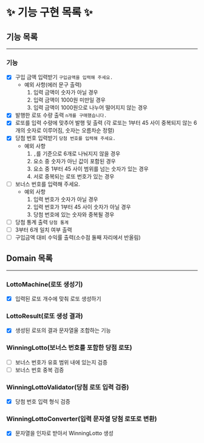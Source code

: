 # ✨ 기능 구현 목록 ✨

## 기능 목록
***
### 기능
- [x] 구입 금액 입력받기 `구입금액을 입력해 주세요.`
  - 예외 사항(에러 문구 출력)
    1. 입력 금액이 숫자가 아닐 경우
    2. 입력 금액이 1000원 미만일 경우
    3. 입력 금액이 1000원으로 나누어 떨어지지 않는 경우
- [x] 발행한 로또 수량 출력 `n개를 구매했습니다.`
- [x] 로또를 입력 수량에 맞추어 발행 및 출력 (각 로또는 1부터 45 사이 중복되지 않는 6개의 숫자로 이루어짐, 숫자는 오름차순 정렬)
- [x] 당첨 번호 입력받기 `당첨 번호를 입력해 주세요.`
  - 예외 사항
    1. `,`를 기준으로 6개로 나눠지지 않을 경우
    2. 요소 중 숫자가 아닌 값이 포함된 경우
    3. 요소 중 1부터 45 사이 범위를 넘는 숫자가 있는 경우
    4. 서로 중복되는 로또 번호가 있는 경우
- [ ] 보너스 번호를 입력해 주세요.
  - 예외 사항
    1. 입력 번호가 숫자가 아닐 경우
    2. 입력 번호가 1부터 45 사이 숫자가 아닐 경우
    3. 당첨 번호에 있는 숫자와 중복될 경우
- [ ] 당첨 통계 출력 `당첨 통계`
- [ ] 3부터 6개 일치 여부 출력 
- [ ] 구입금액 대비 수익률 출력(소수점 둘째 자리에서 반올림)

## Domain 목록
***
### LottoMachine(로또 생성기)
- [x] 입력된 로또 개수에 맞춰 로또 생성하기

### LottoResult(로또 생성 결과)
- [x] 생성된 로또의 결과 문자열울 조합하는 기능

### WinningLotto(보너스 번호를 포함한 당점 로또)
- [ ] 보너스 번호가 유효 범위 내에 있는지 검증
- [ ] 보너스 번호 중복 검증

### WinningLottoValidator(당첨 로또 입력 검증)
- [x] 당첨 번호 입력 형식 검증

### WinningLottoConverter(입력 문자열 당첨 로또로 변환)
- [x] 문자열을 인자로 받아서 WinningLotto 생성
